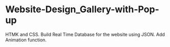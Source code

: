 # Website-Design_Gallery-with-Pop-up
HTMK and CSS. Build Real Time Database for the website using JSON. Add Animation function.
